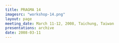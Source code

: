 ```yaml
---
title: PRAGMA 14
imagesrc: "workshop-14.png"
layout: page
meeting_date: March 11-12, 2008, Taichung, Taiwan
presentations: archive
date: 2008-03-11
---
```


